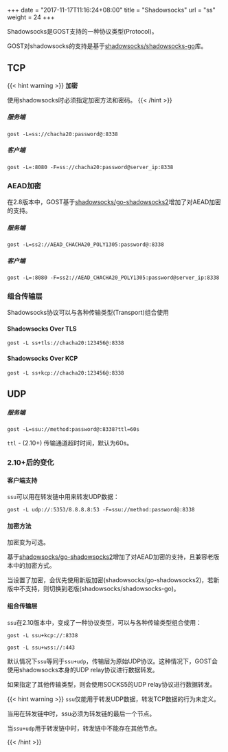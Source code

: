 +++
date = "2017-11-17T11:16:24+08:00"
title = "Shadowsocks"
url = "ss"
weight = 24
+++

Shadowsocks是GOST支持的一种协议类型(Protocol)。

GOST对shadowsocks的支持是基于[shadowsocks/shadowsocks-go](https://github.com/shadowsocks/shadowsocks-go)库。

## TCP

{{< hint warning >}}
**加密**

使用shadowsocks时必须指定加密方法和密码。
{{< /hint >}}

##### 服务端

```
gost -L=ss://chacha20:password@:8338
```

##### 客户端

```
gost -L=:8080 -F=ss://chacha20:password@server_ip:8338
```

### AEAD加密

在2.8版本中，GOST基于[shadowsocks/go-shadowsocks2](https://github.com/shadowsocks/go-shadowsocks2)增加了对AEAD加密的支持。

##### 服务端

```
gost -L=ss2://AEAD_CHACHA20_POLY1305:password@:8338
```

##### 客户端

```
gost -L=:8080 -F=ss2://AEAD_CHACHA20_POLY1305:password@server_ip:8338
```

### 组合传输层

Shadowsocks协议可以与各种传输类型(Transport)组合使用

#### Shadowsocks Over TLS

```
gost -L ss+tls://chacha20:123456@:8338
```

#### Shadowsocks Over KCP

```
gost -L ss+kcp://chacha20:123456@:8338
```

## UDP

##### 服务端

```
gost -L=ssu://method:password@:8338?ttl=60s
```

`ttl` - (2.10+) 传输通道超时时间，默认为60s。

### 2.10+后的变化

#### 客户端支持

`ssu`可以用在转发链中用来转发UDP数据：

```
gost -L udp://:5353/8.8.8.8:53 -F=ssu://method:password@:8338
```

#### 加密方法

加密变为可选。

基于[shadowsocks/go-shadowsocks2](https://github.com/shadowsocks/go-shadowsocks2)增加了对AEAD加密的支持，且兼容老版本中的加密方式。

当设置了加密，会优先使用新版加密(shadowsocks/go-shadowsocks2)，若新版中不支持，则切换到老版(shadowsocks/shadowsocks-go)。

#### 组合传输层

`ssu`在2.10版本中，变成了一种协议类型，可以与各种传输类型组合使用：

```
gost -L ssu+kcp://:8338
```

```
gost -L ssu+wss://:443
```

默认情况下`ssu`等同于`ssu+udp`，传输层为原始UDP协议。这种情况下，GOST会使用shadowsocks本身的UDP relay协议进行数据转发。

如果指定了其他传输类型，则会使用SOCKS5的UDP relay协议进行数据转发。

{{< hint warning >}}
`ssu`仅能用于转发UDP数据，转发TCP数据的行为未定义。

当用在转发链中时，ssu必须为转发链的最后一个节点。

当`ssu+udp`用于转发链中时，转发链中不能存在其他节点。

{{< /hint >}}